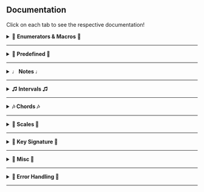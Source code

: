 ## Documentation

Click on each tab to see the respective documentation!

<details>
  <summary>🎷 <b>Enumerators & Macros</b> 🎷</summary>
  
#### MAHLER_CHORD_LIST_DEFAULT
```C
#define MAHLER_CHORD_LIST_DEFAULT NULL
```
Macro to use default chord list in ```returnChord```

#### MAHLER_SCALE_LIST_DEFAULT
```C
#define MAHLER_SCALE_LIST_DEFAULT NULL
```
Macro to use default chord list in ```returnScale```

#### MAHLER_DISP_LEN
```C
#define MAHLER_DISP_LEN 8
```
Macro for default print size you can use for ```printNote()```. The rationale is ```note (1) + max acci (<= 4) + number (<= 99) + null terminating (1)```

---

#### MahlerNote

```C
enum MahlerNote {
    MAHLER_C, MAHLER_D, MAHLER_E, MAHLER_F, MAHLER_G, MAHLER_A, MAHLER_B
};
```
```note``` member ```struct Note```, and represents the base note (no accidentals)

---

#### MahlerQuality

```C
enum MahlerQuality {
    MAHLER_MINOR = -1, MAHLER_MAJOR = 0, MAHLER_AUGMENTED = 1, MAHLER_DIMINISHED = -2, MAHLER_PERFECT = 3
};
```
```quality``` member of ```struct Interval```. Quality of interval

---

#### MahlerAcci

```C
enum MahlerAcci {
    MAHLER_DBFLAT = -2, MAHLER_FLAT = -1, MAHLER_NONE = 0, MAHLER_SHARP = 1, MAHLER_DBSHARP = 2
};
```
```acci``` member of ```struct Note```. Accidental of note

---

#### MahlerScaleType

```C
enum MahlerScaleType {
    MAHLER_ASCEND, MAHLER_DESCEND, MAHLER_FULL
};
```
```mode``` parameter of ```getScale()```. Determines whether it is ascending, descending, or full (both). Scales include 8th degree, and in ```SCALE_FULL``` it is doubled

---

#### MahlerKeyType

```C
enum MahlerKeyType {
    MAHLER_MAJOR_KEY, MAHLER_MINOR_KEY
};
```
```type``` parameter of ```getKeySig()``` and ```returnKeySig()```. Type of key signature

---

#### MahlerChordType

```C
enum MahlerChordType {
     MAHLER_TRIAD = 3, MAHLER_SEVENTH_CHORD = 4, MAHLER_NINTH_CHORD = 5, MAHLER_ELEVENTH_CHORD = 6
};
```
```size``` parameter of ```getKeyChord```. Size of returned chord

---

#### MahlerDegree, MahleNumeral, MahlerMode
```C
enum MahlerDegree {
    MAHLER_TONIC = 1, MAHLER_SUPERTONIC = 2, MAHLER_MEDIANT = 3, MAHLER_SUBDOMINANT = 4,
    MAHLER_DOMINANT = 5, MAHLER_SUBMEDIANT = 6, MAHLER_LEADING_TONE = 7, MAHLER_SUBTONIC = 8
};

enum MahlerNumeral {
    MAHLER_I = 1, MAHLER_II = 2, MAHLER_III = 3, MAHLER_IV = 4,
    MAHLER_V = 5, MAHLER_VI = 6, MAHLER_VII = 7, MAHLER_VIII = 8
};

enum MahlerMode {
    MAHLER_IONIAN = 1, MAHLER_DORIAN = 2, MAHLER_PHRYGIAN = 3, MAHLER_LYDIAN = 4,
    MAHLER_MIXOLYDIAN = 5, MAHLER_AEOLIAN = 6, MAHLER_LOCRIAN = 7
};
```
Generals enums that can be used where convenient in place of numbers. For example, one could use them as the ```index``` parameter of ```getKeyChord```

---

#### MahlerError

```C
enum MahlerError {
    MAHLER_ERROR_NONE,
    MAHLER_ERROR_INVALID_QUAL, MAHLER_ERROR_INVALID_INTER, MAHLER_ERROR_INVALID_INVERSION, MAHLER_ERROR_INVALID_PRINT_NOTE,
    MAHLER_ERROR_OVERFLOW_PRINT_NOTE, MAHLER_ERROR_OVERFLOW_SCALE_RETURN, MAHLER_ERROR_OVERFLOW_CHORD_RETURN
};
```
For reference only. See [Error Handling](#err).

</details>

---

<details>
  <summary><b>🎸 Predefined 🎸</b></n></summary>

#### Predefined Scales

| Name  | Type | 
| ------------- | ------------- | 
| ```MAHLER_MAJOR_SCALE```|           Major Scale |
| ```MAHLER_NATURAL_MIN_SCALE```|     Natural Minor Scale |
| ```MAHLER_HARMONIC_MIN_SCALE```|    Harmonic Minor Scale |
| ```MAHLER_MELODIC_MIN_SCALE```|     Melodic Minor Scale |
| ```MAHLER_PENTATONIC_MAJ_SCALE```|  Major Pentatonic Scale |
| ```MAHLER_PENTATONIC_MIN_SCALE```|  Minor Pentatonic Scale |
| ```MAHLER_BLUES_SCALE```|          Blues Scale (hexatonic) |
| ```MAHLER_WHOLE_TONE_SCALE```|      Whole Tone Scale |
| ```MAHLER_OCTATONIC_HALF_SCALE```|  Octatonic Scale (starting with half tone) |
| ```MAHLER_OCTATONIC_WHOLE_SCALE```| Octatonic Scale (starting with whole tone) |

---

#### Predefined Chords

| Name  | Type | 
| ------------- | ------------- | 
| ```MAHLER_MAJOR_TRIAD```|           Major Triad |
| ```MAHLER_MINOR_TRIAD```|           Minor Triad |
| ```MAHLER_AUGMENTED_TRIAD```|       Augmented Triad |
| ```MAHLER_DIMINISHED_TRIAD```|      Diminished Triad |
| ```MAHLER_DIMINISHED_7```|          Diminished 7th |
| ```MAHLER_HALF_DIMINISHED_7```|     Half Diminished 7th |
| ```MAHLER_MINOR_7```|               Minor 7th |
| ```MAHLER_MAJOR_7```|             Major 7th |
| ```MAHLER_DOMINANT_7```|           Dominant 7th |


---

#### Predefined Chord List

Contains :
```C

MAHLER_MAJOR_TRIAD,
MAHLER_MINOR_TRIAD,
MAHLER_AUGMENTED_TRIAD,
MAHLER_DIMINISHED_TRIAD,
MAHLER_DIMINISHED_7,
MAHLER_DOMINANT_7

```

---

#### Predefined Scale List

Contains :
```C

MAHLER_MAJOR_SCALE,
MAHLER_NATURAL_MIN_SCALE,
MAHLER_HARMONIC_MIN_SCALE,
MAHLER_MELODIC_MIN_SCALE

```
</details>

---

<details>
  <summary><b>♩ Notes ♩</b></n></summary>
  
#### Note

```C
struct Note {
    enum MahlerNote note;
    int             acci;
    int             pitch;
};
```
A note in scientific pitch notation.

* **note** : base note
* **acci** : accidental (ie, G+ is 1 and G- is -2)
* **pitch** : octave the note resides in
</details>

---

<details>
  <summary><b>♫ Intervals ♫</b></n></summary>
  
#### Interval

```C
struct Interval {
    int                inter;
    enum MahlerQuality qual;
};
```
An interval.

* **inter** : interval length that must be >= than 1
* **quality** : interval quality

---

#### getInter

```C
struct Note getInter(struct Note const note, struct Interval const interval, enum MahlerError* err)
```
```getInter``` accepts all intervals (both simple and compound). Returns the destination note of ```interval``` starting from ```note```. If the given interval is an invalid quality (ie, non-perfect intervals with perfect quality, or perfect intervals with major or minor quality), then the ```err``` is set to ```MAHLER_ERROR_INVALID_QUAL```. If the length is not >= 1, it is set to ```MAHLER_ERROR_INVALID_RANGE```.

---

#### returnInter

```C
struct Interval returnInter(struct Note const noteA, struct Note const noteB, enum MahlerError* err)
```
```returnInter``` does the opposite. Given two notes, it will return the interval between them. If the resulting interval has an invalid quality, then the ```err``` is set to ```MAHLER_ERROR_INVALID_INTER```. If it is not >= 1, ```err``` is set to ```MAHLER_ERROR_INVALID_RANGE```.

</details>

---

<details>
  <summary><b>🎶 Chords 🎶</b></n></summary>
  
#### Chord
```C
struct Chord {
    int                   size;
    int                   inv;
    struct Note* restrict base;
    struct Note* restrict notes;
};
```
A chord.

* **size** : number of chord notes
* **inversion** : current inversion
* **base** : root inversion chord notes
* **notes** : current inversion chord notes specified in ```inversion``

---

#### ChordBase
```C
struct ChordBase {
    char const*      name;
    int              size;
    struct Interval* steps;
};
```
Types of chords to be used in chord functions. A number of common types have been pre-defined, but you make make your own if you wish (see Predefined).

* **name** : name of chord base
* **size** : size of chord
* **steps** : intervals between *each note* (ie, ```G -> B -> D``` is a major 3rd, then a minor 3rd)

---

#### ChordResult
```C
struct ChordResult {
    struct Note             key;
    struct ChordBase const* chord;
};
```
Entry of result from ```returnChord```

* **key** : chord base note
* **chord** : pointer to ChordBase from list

---

#### ChordResultList
```C
struct ChordResultList {
    size_t              max;
    size_t              size;
    struct ChordResult* results;
};
```
Passed to ```returnChord``` containing results.

* **max** : maximum size of ```results```
* **size** : number of entries in ```results```
* **results** : pointer to ChordResult array with matching chords

---

#### ChordCheck
```C
struct ChordCheck {
    struct ChordBase const** pos;
    size_t                   size;
    struct Note* restrict    base;
    struct Note* restrict    notes;
};
```
Passeed to ```returnChord``` with possible chord list

* **pos** : array of bases to check
* **size** : number of bases inside ```pos```
* **chordBase** : array of ```struct Note``` big enough to hold the largest chord. Cannot be the same as ```chordNotes```
* **chordNotes** : array of ```struct Note``` big enough to hold the largest chord. Cannot be the same as ```chordBase```

---

#### getChord

```C
struct Chord getChord(struct Note const root, struct ChordBase const* type, struct Note* restrict base, struct Note* restrict notes, enum MahlerError* err)
```
Returns a ```struct Chord``` with root ```root``` and type ```type```. You must provide two arrays of ```struct Note``` : ```base``` is for the root inversion chord (ie ```G7 is G B D F```) and ```notes``` is for the current inversion (ie ```B D F G```) specified in ```inv```. Returns error in ```err``` if the ```type``` contains invalid intervals.

---

#### returnChord

```C
void returnChord(struct Note const notes[], size_t noteNum, struct ChordResultList* list, struct ChordCheck* custom, bool enharmonic, enum MahlerError* err)
```
Populates the ```results``` member of ```list``` with the potential chords containing every note in ```notes``` . ```noteNum``` is the number of entries in ```notes```. The ```pitch``` of each ```struct ChordResult``` note is 0. Defining ```custom``` will check for chords specified in ```struct ChordList```. Set to ```MAHLER_CHORD_LIST_DEFAULT``` is you would like to use the predefined chord list (see Predefined). ```enharmonic``` determines whether enharmonic equivalents are used (ie, Bb+ triad is also A#+ triad). If there are more possible chords than ```max``` member of ```list```, the ```err``` is set to ```MAHLER_ERROR_OVERFLOW_CHORD_RETURN```. This function tests for chords up to one accidental (ie, flat, natural, and sharp). Duplicate notes in ```notes``` are not allowed.

---

#### invertChord

```C
void invertChord(struct Chord* chord, int inv, enum MahlerError* err)
```
Inverts the ```notes``` member of ```chord``` to the ```inversion```th inversion. ```base``` is left unaltered. An inversion of 0 is considered the root inversion. Any invalid inversions will set the last error to ```MAHLER_ERROR_INVALID_INVERSION```.

</details>

---

<details>
  <summary><b>🎹 Scales 🎹</b></n></summary>

#### Scale
```C
struct Scale {
    int                  size;
    enum MahlerScaleType type;
    struct Note*         notes;
};
```
A scale.

* **size** : number of scale notes
* **type** : type of chord
* **notes** : scale notes

---

#### ScaleBase
```C
struct ScaleBase {
    char const*      name;
    int              size;
    struct Interval* steps;
};
 ```
 Types of scale to be used in scale functions. A number of common types have been pre-defined, but you make make your own if you wish (see Predefined).

* **name** : name of scale base
* **size** : size of chord
* **steps** : intervals between *each note* (ie, ```G -> B -> D``` is a major 3rd, then a minor 3rd)

#### ScaleResult
```C
struct ScaleResult {
    struct Note             key;
    struct ScaleBase const* scale;
};
```
Entry of result from ```returnScale```

* **key** : scale base note
* **scale** : pointer to ScaleBase from list

---

#### ScaleResultList
```C
struct ScaleResultList {
    size_t              max;
    size_t              size;
    struct ScaleResult* results;
};
```
Passed to ```returnScale``` containing results.

* **max** : maximum size of ```results```
* **size** : number of entries in ```results```
* **results** : pointer to ScaleResult array with matching chords

---

#### ScaleCheck
```C
struct ScaleCheck {
    struct ScaleBase const** pos;
    size_t                   size;
    struct Note*             notes;
};
```
Passeed to ```returnScale``` with possible chord list

* **pos** : array of bases to check
* **size** : number of bases inside ```pos```
* **chordBase** : array of ```struct Note``` big enough to hold the largest scale

---

#### getScale

```C
struct Scale getScale(struct Note const start, struct ScaleBase const* type, struct Note notes[], enum MahlerScaleType mode, enum MahlerError* err)
```
Returns a ```type``` scale starting on ```start```. ```notes``` contains the notes of the scale, hence the size must be >= the size member of ```type```. As well, a ```mode``` of ```MAHLER_FULL``` doubles the size requirement (ie, if it was 8, ```MAHLER_FULL``` would be 16). Returns error in ```err``` if the ```type``` contains invalid intervals.

---

#### returnScale

```C
void returnScale(struct Note const notes[], size_t noteNum, struct ScaleResultList* list, struct ScaleCheck* custom, bool enharmonic, enum MahlerError* err)
```
Identical to ```returnChord()```, but for scales.

</details>

---

<details>
  <summary><b>🎼 Key Signature 🎼</b></n></summary>
  
#### KeySig

```C
struct KeySig {
    enum MahlerKeyType type;
    int                alter;
    int                size;
    struct Note        key;
    struct Note        notes[7];
};
```

A key signature.

* **type** : major or minor
* **alter** : sum of the accidentals in the key (ie, G+ is 1 and G- is -2)
* **size** : number of accidentals in the key (ie, G+ is 1 and G- is 2)
* **key** : key note
* **notes** : key signature notes

---

#### getKeySig

```C
struct KeySig getKeySig(struct Note key, enum MahlerKeyType type)
```
Returns a ```struct KeySig```. All functions support theoritical keys (ie D#+).

---

#### returnKeySig

```C
struct KeySig returnKeySig(int alter, enum MahlerKeyType type)
```
Returns a ```struct KeySig``` based on ```alter``` which contains the number of accidentals in the key. Positive is sharp; negative is flat (ie 3 -> A+).

---

#### getKeyRelative

```C
struct KeySig getKeyRelative(struct KeySig const* key)
```
Returns the relative major/minor of the given key.

---

#### queryAcci

```C
int queryAcci(struct KeySig const* key, enum MahlerNote note)
```
Returns the accidental of the given ```note``` based on ```key```. Note that this is not a ```struct Note``` but the "base" note of type ```enum MahlerNote```.

</details>

---

<details>
  <summary><b>🥁 Misc 🥁</b></n></summary>
  
#### printNote

```C
char* printNote(struct Note const note, char buf[], size_t size, enum MahlerError* err)
```
This returns the buffer with ```note``` in text up to 4 accidentals (ie, ````bbbb -> ####````). If ```acci``` exceeds that range or the ```note``` member is invalid, the ```err``` is set to ```MAHLER_ERROR_INVALID_PRINT_NOTE```. If the given buffer is not large enough, the ```err``` is set to ```MAHLER_ERROR_OVERFLOW_PRINT_NOTE```.

---

#### isEnharmonic

```C
bool isEnharmonic(struct Note const noteA, struct Note const noteB)
```
This returns ```true``` if enharmonic, ```false``` if not. Identical notes are considered enharmonic.

</details>

---

<details>
  <summary><b>🎻 Error Handling 🎻</b></n></summary>
  
  <br>
  
If a function encounters one of the defined errors, it will return an zeroed struct if applicable, or an empty string in the case of ```printNote()```. These functions take in an ```err``` variable, which will contain the error. You can pass in ```NULL``` if do not need any error checking. A description of the error can be displayed by passing the error to ```getMahlerError```.

#### getMahlerError

```
char const* getMahlerError(enum MahlerError err)
```
Returns a string containing details of ```err```. Read each function blurb for their specific errors.

</details>

---





